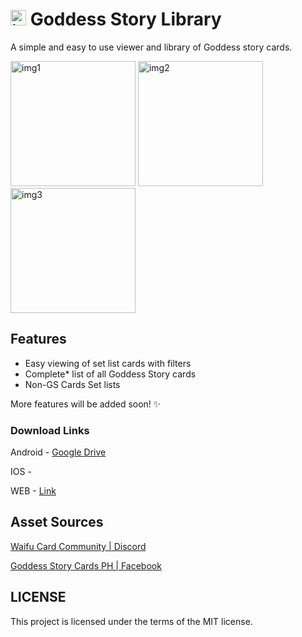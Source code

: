 # <img src="https://i.imgur.com/jDzaMrZ.png" alt="icon" width="25"/> Goddess Story Library

A simple and easy to use viewer and library of Goddess story cards.

<img src="https://i.imgur.com/nktRR4F.jpg" alt="img1" width="200"/> <img src="https://i.imgur.com/UHT7my3.jpg" alt="img2" width="200"/> <img src="https://i.imgur.com/kmYG7sb.jpg" alt="img3" width="200"/>

## Features

- Easy viewing of set list cards with filters
- Complete\* list of all Goddess Story cards
- Non-GS Cards Set lists

More features will be added soon! ✨

### Download Links

Android - [Google Drive](https://lh3.googleusercontent.com/d/1jSvF128oKd4pizkIhjIpiZFEoBw7kRCB/view)

IOS -

WEB - [Link](https://arjunverano95.github.io/goddess-story-library)

## Asset Sources

[Waifu Card Community | Discord](https://discord.gg/waifucard)

[Goddess Story Cards PH | Facebook](https://www.facebook.com/groups/768146134112112)

## LICENSE

This project is licensed under the terms of the MIT license.
